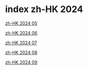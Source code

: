 # index zh-HK 2024

<a href="./05">zh-HK 2024 05</a>

<a href="./06">zh-HK 2024 06</a>

<a href="./07">zh-HK 2024 07</a>

<a href="./08">zh-HK 2024 08</a>

<a href="./09">zh-HK 2024 09</a>

